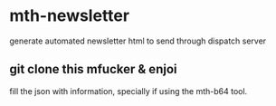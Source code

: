 # mth-newsletter
generate automated newsletter html to send through dispatch server


## git clone this mfucker & enjoi
fill the json with information, specially if using the mth-b64 tool. 